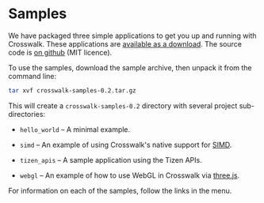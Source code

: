 # Samples

We have packaged three simple applications to get you up and running with Crosswalk. These applications are <a href="https://github.com/crosswalk-project/crosswalk-samples/archive/0.2.tar.gz">available as a download</a>. The source code is <a href="https://github.com/crosswalk-project/crosswalk-samples/" target="_blank">on github</a> (MIT licence).

To use the samples, download the sample archive, then unpack it from the command line:

```sh
tar xvf crosswalk-samples-0.2.tar.gz
```

This will create a `crosswalk-samples-0.2` directory with several project sub-directories:

* `hello_world` &ndash; A minimal example.

* `simd` &ndash; An example of using Crosswalk's native support for [SIMD](https://github.com/johnmccutchan/ecmascript_simd).

* `tizen_apis` &ndash; A sample application using the Tizen APIs.

* `webgl` &ndash; An example of how to use WebGL in Crosswalk via [three.js](http://threejs.org/).

For information on each of the samples, follow the links in the menu.
